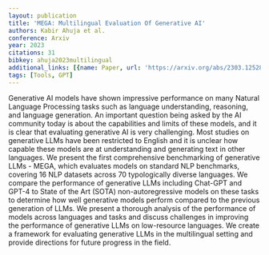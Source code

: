 ```yaml
---
layout: publication
title: 'MEGA: Multilingual Evaluation Of Generative AI'
authors: Kabir Ahuja et al.
conference: Arxiv
year: 2023
citations: 31
bibkey: ahuja2023multilingual
additional_links: [{name: Paper, url: 'https://arxiv.org/abs/2303.12528'}]
tags: [Tools, GPT]
---
```

Generative AI models have shown impressive performance on many Natural
Language Processing tasks such as language understanding, reasoning, and
language generation. An important question being asked by the AI community
today is about the capabilities and limits of these models, and it is clear
that evaluating generative AI is very challenging. Most studies on generative
LLMs have been restricted to English and it is unclear how capable these models
are at understanding and generating text in other languages. We present the
first comprehensive benchmarking of generative LLMs - MEGA, which evaluates
models on standard NLP benchmarks, covering 16 NLP datasets across 70
typologically diverse languages. We compare the performance of generative LLMs
including Chat-GPT and GPT-4 to State of the Art (SOTA) non-autoregressive
models on these tasks to determine how well generative models perform compared
to the previous generation of LLMs. We present a thorough analysis of the
performance of models across languages and tasks and discuss challenges in
improving the performance of generative LLMs on low-resource languages. We
create a framework for evaluating generative LLMs in the multilingual setting
and provide directions for future progress in the field.